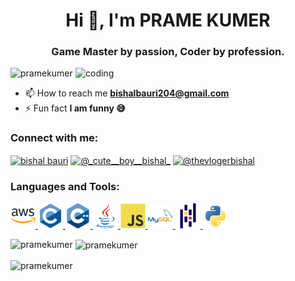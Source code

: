 <h1 align="center">Hi 👋, I'm PRAME KUMER</h1>
<h3 align="center">Game Master by passion, Coder by profession.</h3>

<img align="right" alt="coding" width="400" src="/mnt/data/original-d6517f1e2cc5829933ba69ca77010944.gif">

<p align="left"> <img src="https://komarev.com/ghpvc/?username=pramekumer&label=Profile%20views&color=0e75b6&style=flat" alt="pramekumer" /> </p>

- 📫 How to reach me **bishalbauri204@gmail.com**
- ⚡ Fun fact **I am funny 😅**
<h3 align="left">Connect with me:</h3>
<p align="left">
<a href="https://linkedin.com/in/bishal bauri" target="blank"><img align="center" src="https://raw.githubusercontent.com/rahuldkjain/github-profile-readme-generator/master/src/images/icons/Social/linked-in-alt.svg" alt="bishal bauri" height="30" width="40" /></a>
<a href="https://instagram.com/@_cute__boy__bishal_" target="blank"><img align="center" src="https://raw.githubusercontent.com/rahuldkjain/github-profile-readme-generator/master/src/images/icons/Social/instagram.svg" alt="@_cute__boy__bishal_" height="30" width="40" /></a>
<a href="https://www.youtube.com/c/@thevlogerbishal" target="blank"><img align="center" src="https://raw.githubusercontent.com/rahuldkjain/github-profile-readme-generator/master/src/images/icons/Social/youtube.svg" alt="@thevlogerbishal" height="30" width="40" /></a>
</p>

<h3 align="left">Languages and Tools:</h3>
<p align="left"> <a href="https://aws.amazon.com" target="_blank" rel="noreferrer"> <img src="https://raw.githubusercontent.com/devicons/devicon/master/icons/amazonwebservices/amazonwebservices-original-wordmark.svg" alt="aws" width="40" height="40"/> </a> <a href="https://www.cprogramming.com/" target="_blank" rel="noreferrer"> <img src="https://raw.githubusercontent.com/devicons/devicon/master/icons/c/c-original.svg" alt="c" width="40" height="40"/> </a> <a href="https://www.w3schools.com/cpp/" target="_blank" rel="noreferrer"> <img src="https://raw.githubusercontent.com/devicons/devicon/master/icons/cplusplus/cplusplus-original.svg" alt="cplusplus" width="40" height="40"/> </a> <a href="https://www.java.com" target="_blank" rel="noreferrer"> <img src="https://raw.githubusercontent.com/devicons/devicon/master/icons/java/java-original.svg" alt="java" width="40" height="40"/> </a> <a href="https://developer.mozilla.org/en-US/docs/Web/JavaScript" target="_blank" rel="noreferrer"> <img src="https://raw.githubusercontent.com/devicons/devicon/master/icons/javascript/javascript-original.svg" alt="javascript" width="40" height="40"/> </a> <a href="https://www.mysql.com/" target="_blank" rel="noreferrer"> <img src="https://raw.githubusercontent.com/devicons/devicon/master/icons/mysql/mysql-original-wordmark.svg" alt="mysql" width="40" height="40"/> </a> <a href="https://pandas.pydata.org/" target="_blank" rel="noreferrer"> <img src="https://raw.githubusercontent.com/devicons/devicon/2ae2a900d2f041da66e950e4d48052658d850630/icons/pandas/pandas-original.svg" alt="pandas" width="40" height="40"/> </a> <a href="https://www.python.org" target="_blank" rel="noreferrer"> <img src="https://raw.githubusercontent.com/devicons/devicon/master/icons/python/python-original.svg" alt="python" width="40" height="40"/> </a> </p>

<p><img align="left" src="https://github-readme-stats.vercel.app/api/top-langs?username=pramekumer&show_icons=true&locale=en&layout=compact" alt="pramekumer" /></p>

<p>&nbsp;<img align="center" src="https://github-readme-stats.vercel.app/api?username=pramekumer&show_icons=true&locale=en" alt="pramekumer" /></p>

<p><img align="center" src="https://github-readme-streak-stats.herokuapp.com/?user=pramekumer&" alt="pramekumer" /></p>

